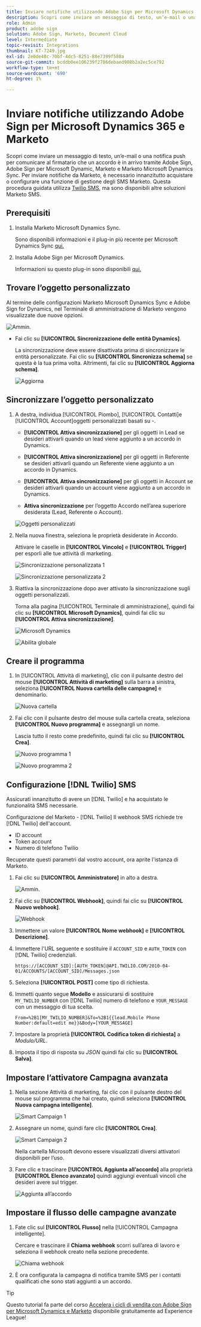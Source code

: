 ```yaml
---
title: Inviare notifiche utilizzando Adobe Sign per Microsoft Dynamics 365 e Marketo
description: Scopri come inviare un messaggio di testo, un’e-mail o una notifica push per informare il firmatario che un accordo è in arrivo
role: Admin
product: adobe sign
solution: Adobe Sign, Marketo, Document Cloud
level: Intermediate
topic-revisit: Integrations
thumbnail: KT-7249.jpg
exl-id: 2e0de48c-70bf-4dc5-8251-88e7399f588a
source-git-commit: bcddb0ee106239f2786debaed908b2a2ec5ce792
workflow-type: tm+mt
source-wordcount: '690'
ht-degree: 1%

---
```


# Inviare notifiche utilizzando Adobe Sign per Microsoft Dynamics 365 e Marketo

Scopri come inviare un messaggio di testo, un’e-mail o una notifica push per comunicare al firmatario che un accordo è in arrivo tramite Adobe Sign, Adobe Sign per Microsoft Dynamic, Marketo e Marketo Microsoft Dynamics Sync. Per inviare notifiche da Marketo, è necessario innanzitutto acquistare o configurare una funzione di gestione degli SMS Marketo. Questa procedura guidata utilizza [Twilio SMS](https://launchpoint.marketo.com/twilio/twilio-sms-for-marketo/), ma sono disponibili altre soluzioni Marketo SMS.

## Prerequisiti

1. Installa Marketo Microsoft Dynamics Sync.

   Sono disponibili informazioni e il plug-in più recente per Microsoft Dynamics Sync [qui.](https://experienceleague.adobe.com/docs/marketo/using/product-docs/crm-sync/microsoft-dynamics/marketo-plugin-releases-for-microsoft-dynamics.html)

1. Installa Adobe Sign per Microsoft Dynamics.

   Informazioni su questo plug-in sono disponibili [qui.](https://helpx.adobe.com/ca/sign/using/microsoft-dynamics-integration-installation-guide.html)

## Trovare l’oggetto personalizzato

Al termine delle configurazioni Marketo Microsoft Dynamics Sync e Adobe Sign for Dynamics, nel Terminale di amministrazione di Marketo vengono visualizzate due nuove opzioni.

![Ammin.](assets/adminTerminal.png)

* Fai clic su **[!UICONTROL Sincronizzazione delle entità Dynamics]**.

   La sincronizzazione deve essere disattivata prima di sincronizzare le entità personalizzate. Fai clic su **[!UICONTROL Sincronizza schema]** se questa è la tua prima volta. Altrimenti, fai clic su **[!UICONTROL Aggiorna schema]**.

   ![Aggiorna](assets/refreshSchema.png)

## Sincronizzare l’oggetto personalizzato

1. A destra, individua [!UICONTROL Piombo], [!UICONTROL Contatti]e [!UICONTROL Account]oggetti personalizzati basati su -.

   * **[!UICONTROL Attiva sincronizzazione]** per gli oggetti in Lead se desideri attivarli quando un lead viene aggiunto a un accordo in Dynamics.

   * **[!UICONTROL Attiva sincronizzazione]** per gli oggetti in Referente se desideri attivarli quando un Referente viene aggiunto a un accordo in Dynamics.

   * **[!UICONTROL Attiva sincronizzazione]** per gli oggetti in Account se desideri attivarli quando un account viene aggiunto a un accordo in Dynamics.

   * **Attiva sincronizzazione** per l’oggetto Accordo nell’area superiore desiderata (Lead, Referente o Account).

   ![Oggetti personalizzati](assets/enableSyncDynamics.png)

1. Nella nuova finestra, seleziona le proprietà desiderate in Accordo.

   Attivare le caselle in **[!UICONTROL Vincolo]** e **[!UICONTROL Trigger]** per esporli alle tue attività di marketing.

   ![Sincronizzazione personalizzata 1](assets/entitySync1.png)

   ![Sincronizzazione personalizzata 2](assets/entitySync2.png)

1. Riattiva la sincronizzazione dopo aver attivato la sincronizzazione sugli oggetti personalizzati.

   Torna alla pagina [!UICONTROL Terminale di amministrazione], quindi fai clic su **[!UICONTROL Microsoft Dynamics]**, quindi fai clic su **[!UICONTROL Attiva sincronizzazione]**.

   ![Microsoft Dynamics](assets/microsoftDynamics.png)

   ![Abilita globale](assets/enableGlobalDynamics.png)

## Creare il programma

1. In [!UICONTROL Attività di marketing], clic con il pulsante destro del mouse **[!UICONTROL Attività di marketing]** sulla barra a sinistra, seleziona **[!UICONTROL Nuova cartella delle campagne]** e denominarlo.

   ![Nuova cartella](assets/newFolder.png)

1. Fai clic con il pulsante destro del mouse sulla cartella creata, seleziona **[!UICONTROL Nuovo programma]** e assegnargli un nome.

   Lascia tutto il resto come predefinito, quindi fai clic su **[!UICONTROL Crea]**.

   ![Nuovo programma 1](assets/newProgram1.png)

   ![Nuovo programma 2](assets/newProgram2.png)

## Configurazione [!DNL Twilio] SMS

Assicurati innanzitutto di avere un [!DNL Twilio] e ha acquistato le funzionalità SMS necessarie.

Configurazione del Marketo - [!DNL Twilio] Il webhook SMS richiede tre [!DNL Twilio] dell&#39;account.

* ID account
* Token account
* Numero di telefono Twilio

Recuperate questi parametri dal vostro account, ora aprite l&#39;istanza di Marketo.

1. Fai clic su **[!UICONTROL Amministratore]** in alto a destra.

   ![Ammin.](assets/adminTab.png)

1. Fai clic su **[!UICONTROL Webhook]**, quindi fai clic su **[!UICONTROL Nuovo webhook]**.

   ![Webhook](assets/webhooks.png)

1. Immettere un valore **[!UICONTROL Nome webhook]** e **[!UICONTROL Descrizione]**.

1. Immettere l&#39;URL seguente e sostituire il `ACCOUNT_SID` e `AUTH_TOKEN` con [!DNL Twilio] credenziali.

   ```
   https://[ACCOUNT_SID]:[AUTH_TOKEN]@API.TWILIO.COM/2010-04-01/ACCOUNTS/[ACCOUNT_SID]/Messages.json
   ```

1. Seleziona **[!UICONTROL POST]** come tipo di richiesta.

1. Immetti quanto segue **Modello** e assicurarsi di sostituire `MY_TWILIO_NUMBER` con [!DNL Twilio] numero di telefono e `YOUR_MESSAGE` con un messaggio di tua scelta.

   ```
   From=%2B1[MY_TWILIO_NUMBER]&To=%2B1{{lead.Mobile Phone Number:default=edit me}}&Body=[YOUR_MESSAGE]
   ```

1. Impostare la proprietà **[!UICONTROL Codifica token di richiesta]** a *Modulo/URL*.

1. Imposta il tipo di risposta su *JSON* quindi fai clic su **[!UICONTROL Salva]**.

## Impostare l’attivatore Campagna avanzata

1. Nella sezione Attività di marketing, fai clic con il pulsante destro del mouse sul programma che hai creato, quindi seleziona **[!UICONTROL Nuova campagna intelligente]**.

   ![Smart Campaign 1](assets/smartCampaign1.png)

1. Assegnare un nome, quindi fare clic **[!UICONTROL Crea]**.

   ![Smart Campaign 2](assets/smartCampaign3.png)

   Nella cartella Microsoft devono essere visualizzati diversi attivatori disponibili per l’uso.

1. Fare clic e trascinare **[!UICONTROL Aggiunta all’accordo]** alla proprietà **[!UICONTROL Elenco avanzato]** quindi aggiungi eventuali vincoli che desideri avere sul trigger.

   ![Aggiunta all’accordo](assets/addedToAgreementDynamics.png)

## Impostare il flusso delle campagne avanzate

1. Fate clic sul **[!UICONTROL Flusso]** nella [!UICONTROL Campagna intelligente].

   Cercare e trascinare il **Chiama webhook** scorri sull’area di lavoro e seleziona il webhook creato nella sezione precedente.

   ![Chiama webhook](assets/callWebhook.png)

1. È ora configurata la campagna di notifica tramite SMS per i contatti qualificati che sono stati aggiunti a un accordo.
>[!TIP]
>
>Questo tutorial fa parte del corso [Accelera i cicli di vendita con Adobe Sign per Microsoft Dynamics e Marketo](https://experienceleague.adobe.com/?recommended=Sign-U-1-2021.1) disponibile gratuitamente ad Experience League!